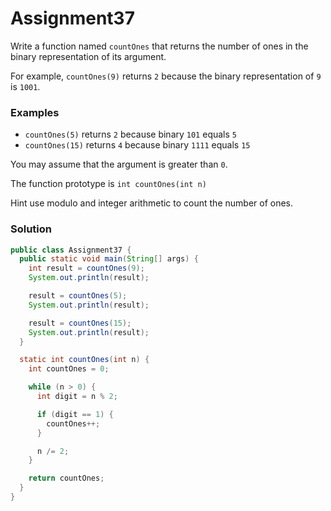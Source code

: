 # Assignment37

Write a function named `countOnes` that returns the number of ones in the binary representation of its argument.

For example, `countOnes(9)` returns `2` because the binary representation of `9` is `1001`.

### Examples

* `countOnes(5)` returns `2` because binary `101` equals `5`
* `countOnes(15)` returns `4` because binary `1111` equals `15`

You may assume that the argument is greater than `0`.

The function prototype is `int countOnes(int n)`

Hint use modulo and integer arithmetic to count the number of ones.

### Solution

```java
public class Assignment37 {
  public static void main(String[] args) {
    int result = countOnes(9);
    System.out.println(result);

    result = countOnes(5);
    System.out.println(result);

    result = countOnes(15);
    System.out.println(result);
  }

  static int countOnes(int n) {
    int countOnes = 0;

    while (n > 0) {
      int digit = n % 2;

      if (digit == 1) {
        countOnes++;
      }

      n /= 2;
    }

    return countOnes;
  }
}
```
